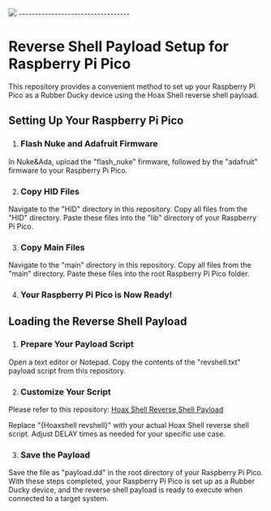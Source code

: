 <img src="https://img.shields.io/badge/Developed%20on-kali%20linux-blueviolet">
----------------------------------

[Hoaxshell]: https://github.com/t3l3machus/hoaxshell
# Reverse Shell Payload Setup for Raspberry Pi Pico
This repository provides a convenient method to set up your Raspberry Pi Pico as a Rubber Ducky device using the Hoax Shell reverse shell payload.



## Setting Up Your Raspberry Pi Pico
1. ### Flash Nuke and Adafruit Firmware

In Nuke&Ada, upload the "flash_nuke" firmware, followed by the "adafruit" firmware to your Raspberry Pi Pico.

2. ### Copy HID Files

Navigate to the "HID" directory in this repository.
Copy all files from the "HID" directory.
Paste these files into the "lib" directory of your Raspberry Pi Pico.

3. ### Copy Main Files

Navigate to the "main" directory in this repository.
Copy all files from the "main" directory.
Paste these files into the root Raspberry Pi Pico folder.

4. ### Your Raspberry Pi Pico is Now Ready!

## Loading the Reverse Shell Payload

1. ### Prepare Your Payload Script

Open a text editor or Notepad.
Copy the contents of the "revshell.txt" payload script from this repository.

2. ### Customize Your Script

Please refer to this repository: [Hoax Shell Reverse Shell Payload][Hoaxshell]

Replace "{Hoaxshell revshell}" with your actual Hoax Shell reverse shell script.
Adjust DELAY times as needed for your specific use case.

3. ### Save the Payload

Save the file as "payload.dd" in the root directory of your Raspberry Pi Pico.
With these steps completed, your Raspberry Pi Pico is set up as a Rubber Ducky device, and the reverse shell payload is ready to execute when connected to a target system.
